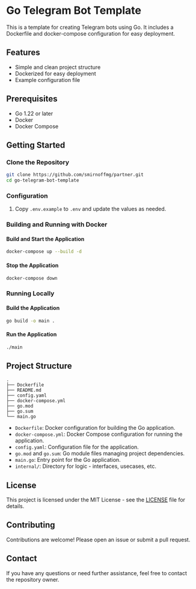 
# Go Telegram Bot Template

This is a template for creating Telegram bots using Go. It includes a Dockerfile and docker-compose configuration for easy deployment.

## Features

- Simple and clean project structure
- Dockerized for easy deployment
- Example configuration file

## Prerequisites

- Go 1.22 or later
- Docker
- Docker Compose

## Getting Started

### Clone the Repository

```sh
git clone https://github.com/smirnoffmg/partner.git
cd go-telegram-bot-template
```

### Configuration

1. Copy `.env.example` to `.env` and update the values as needed.

### Building and Running with Docker

#### Build and Start the Application

```sh
docker-compose up --build -d
```

#### Stop the Application

```sh
docker-compose down
```

### Running Locally

#### Build the Application

```sh
go build -o main .
```

#### Run the Application

```sh
./main
```

## Project Structure

```plaintext
.
├── Dockerfile
├── README.md
├── config.yaml
├── docker-compose.yml
├── go.mod
├── go.sum
└── main.go
```

- `Dockerfile`: Docker configuration for building the Go application.
- `docker-compose.yml`: Docker Compose configuration for running the application.
- `config.yaml`: Configuration file for the application.
- `go.mod` and `go.sum`: Go module files managing project dependencies.
- `main.go`: Entry point for the Go application.
- `internal/`: Directory for logic - interfaces, usecases, etc.

## License

This project is licensed under the MIT License - see the [LICENSE](LICENSE) file for details.

## Contributing

Contributions are welcome! Please open an issue or submit a pull request.

## Contact

If you have any questions or need further assistance, feel free to contact the repository owner.
